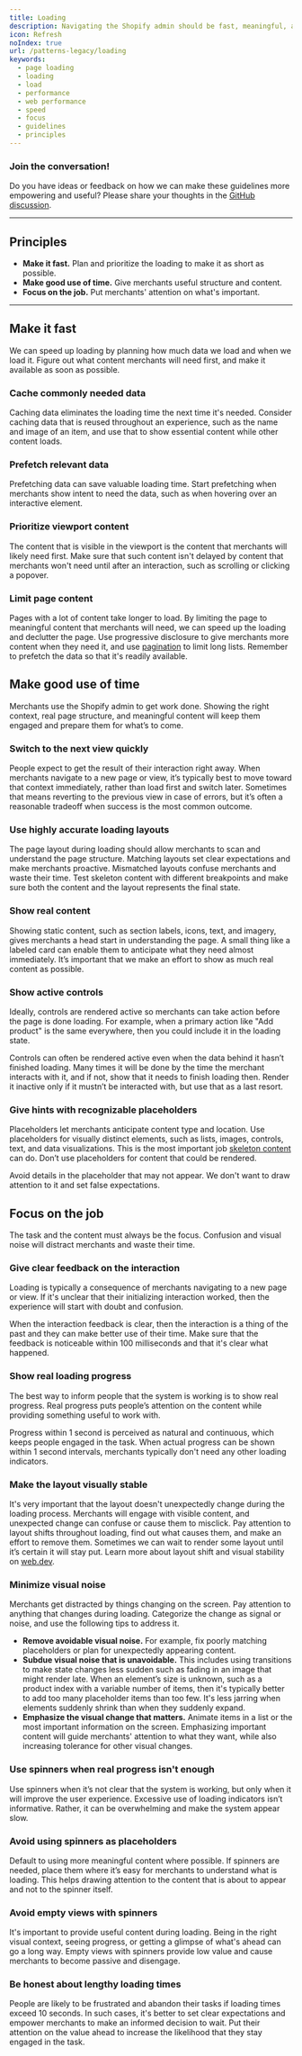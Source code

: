 ```yaml
---
title: Loading
description: Navigating the Shopify admin should be fast, meaningful, and focused. Intentional loading states deliver a continuous flow for merchants.
icon: Refresh
noIndex: true
url: /patterns-legacy/loading
keywords:
  - page loading
  - loading
  - load
  - performance
  - web performance
  - speed
  - focus
  - guidelines
  - principles
---
```


### Join the conversation!

Do you have ideas or feedback on how we can make these guidelines more empowering and useful? Please share your thoughts in the [GitHub discussion](https://github.com/Shopify/polaris/discussions/5976).

---

## Principles

- **Make it fast.** Plan and prioritize the loading to make it as short as possible.
- **Make good use of time.** Give merchants useful structure and content.
- **Focus on the job.** Put merchants' attention on what's important.

---

## Make it fast

We can speed up loading by planning how much data we load and when we load it. Figure out what content merchants will need first, and make it available as soon as possible.

### Cache commonly needed data

Caching data eliminates the loading time the next time it's needed. Consider caching data that is reused throughout an experience, such as the name and image of an item, and use that to show essential content while other content loads.

### Prefetch relevant data

Prefetching data can save valuable loading time. Start prefetching when merchants show intent to need the data, such as when hovering over an interactive element.

### Prioritize viewport content

The content that is visible in the viewport is the content that merchants will likely need first. Make sure that such content isn't delayed by content that merchants won't need until after an interaction, such as scrolling or clicking a popover.

### Limit page content

Pages with a lot of content take longer to load. By limiting the page to meaningful content that merchants will need, we can speed up the loading and declutter the page. Use progressive disclosure to give merchants more content when they need it, and use [pagination](/components/navigation/pagination) to limit long lists. Remember to prefetch the data so that it's readily available.

## Make good use of time

Merchants use the Shopify admin to get work done. Showing the right context, real page structure, and meaningful content will keep them engaged and prepare them for what’s to come.

### Switch to the next view quickly

People expect to get the result of their interaction right away. When merchants navigate to a new page or view, it’s typically best to move toward that context immediately, rather than load first and switch later. Sometimes that means reverting to the previous view in case of errors, but it’s often a reasonable tradeoff when success is the most common outcome.

### Use highly accurate loading layouts

The page layout during loading should allow merchants to scan and understand the page structure. Matching layouts set clear expectations and make merchants proactive. Mismatched layouts confuse merchants and waste their time. Test skeleton content with different breakpoints and make sure both the content and the layout represents the final state.

### Show real content

Showing static content, such as section labels, icons, text, and imagery, gives merchants a head start in understanding the page. A small thing like a labeled card can enable them to anticipate what they need almost immediately. It’s important that we make an effort to show as much real content as possible.

### Show active controls

Ideally, controls are rendered active so merchants can take action before the page is done loading. For example, when a primary action like "Add product" is the same everywhere, then you could include it in the loading state.

Controls can often be rendered active even when the data behind it hasn’t finished loading. Many times it will be done by the time the merchant interacts with it, and if not, show that it needs to finish loading then. Render it inactive only if it mustn’t be interacted with, but use that as a last resort.

### Give hints with recognizable placeholders

Placeholders let merchants anticipate content type and location. Use placeholders for visually distinct elements, such as lists, images, controls, text, and data visualizations. This is the most important job [skeleton content](/components/feedback-indicators/skeleton-body-text) can do. Don’t use placeholders for content that could be rendered.

Avoid details in the placeholder that may not appear. We don't want to draw attention to it and set false expectations.

## Focus on the job

The task and the content must always be the focus. Confusion and visual noise will distract merchants and waste their time.

### Give clear feedback on the interaction

Loading is typically a consequence of merchants navigating to a new page or view. If it's unclear that their initializing interaction worked, then the experience will start with doubt and confusion.

When the interaction feedback is clear, then the interaction is a thing of the past and they can make better use of their time. Make sure that the feedback is noticeable within 100 milliseconds and that it's clear what happened.

### Show real loading progress

The best way to inform people that the system is working is to show real progress. Real progress puts people’s attention on the content while providing something useful to work with.

Progress within 1 second is perceived as natural and continuous, which keeps people engaged in the task. When actual progress can be shown within 1 second intervals, merchants typically don't need any other loading indicators.

### Make the layout visually stable

It's very important that the layout doesn't unexpectedly change during the loading process. Merchants will engage with visible content, and unexpected change can confuse or cause them to misclick. Pay attention to layout shifts throughout loading, find out what causes them, and make an effort to remove them. Sometimes we can wait to render some layout until it’s certain it will stay put. Learn more about layout shift and visual stability on [web.dev](https://web.dev/cls/).

### Minimize visual noise

Merchants get distracted by things changing on the screen. Pay attention to anything that changes during loading. Categorize the change as signal or noise, and use the following tips to address it.

- **Remove avoidable visual noise.** For example, fix poorly matching placeholders or plan for unexpectedly appearing content.
- **Subdue visual noise that is unavoidable.** This includes using transitions to make state changes less sudden such as fading in an image that might render late. When an element’s size is unknown, such as a product index with a variable number of items, then it's typically better to add too many placeholder items than too few. It's less jarring when elements suddenly shrink than when they suddenly expand.
- **Emphasize the visual change that matters.** Animate items in a list or the most important information on the screen. Emphasizing important content will guide merchants' attention to what they want, while also increasing tolerance for other visual changes.

### Use spinners when real progress isn't enough

Use spinners when it’s not clear that the system is working, but only when it will improve the user experience. Excessive use of loading indicators isn’t informative. Rather, it can be overwhelming and make the system appear slow.

### Avoid using spinners as placeholders

Default to using more meaningful content where possible. If spinners are needed, place them where it’s easy for merchants to understand what is loading. This helps drawing attention to the content that is about to appear and not to the spinner itself.

### Avoid empty views with spinners

It's important to provide useful content during loading. Being in the right visual context, seeing progress, or getting a glimpse of what's ahead can go a long way. Empty views with spinners provide low value and cause merchants to become passive and disengage.

### Be honest about lengthy loading times

People are likely to be frustrated and abandon their tasks if loading times exceed 10 seconds. In such cases, it's better to set clear expectations and empower merchants to make an informed decision to wait. Put their attention on the value ahead to increase the likelihood that they stay engaged in the task.
